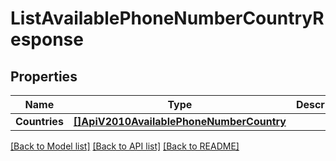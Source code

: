 # ListAvailablePhoneNumberCountryResponse

## Properties

Name | Type | Description | Notes
------------ | ------------- | ------------- | -------------
**Countries** | [**[]ApiV2010AvailablePhoneNumberCountry**](ApiV2010AvailablePhoneNumberCountry.md) |  |[optional] 

[[Back to Model list]](../README.md#documentation-for-models) [[Back to API list]](../README.md#documentation-for-api-endpoints) [[Back to README]](../README.md)


